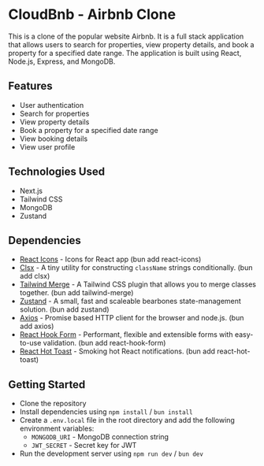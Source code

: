 # CloudBnb - Airbnb Clone

This is a clone of the popular website Airbnb. It is a full stack application that allows users to search for properties, view property details, and book a property for a specified date range. The application is built using React, Node.js, Express, and MongoDB.

<!-- Images goes here -->

## Features

-  User authentication
-  Search for properties
-  View property details
-  Book a property for a specified date range
-  View booking details
-  View user profile

## Technologies Used

-  Next.js
-  Tailwind CSS
-  MongoDB
-  Zustand

## Dependencies

-  [React Icons](https://react-icons.github.io/react-icons/) - Icons for React app (bun add react-icons)
-  [Clsx](https://www.npmjs.com/package/clsx) - A tiny utility for constructing `className` strings conditionally. (bun add clsx)
-  [Tailwind Merge](https://www.npmjs.com/package/tailwind-merge) - A Tailwind CSS plugin that allows you to merge classes together. (bun add tailwind-merge)
-  [Zustand](https://www.npmjs.com/package/zustand) - A small, fast and scaleable bearbones state-management solution. (bun add zustand)
-  [Axios](https://www.npmjs.com/package/axios) - Promise based HTTP client for the browser and node.js. (bun add axios)
-  [React Hook Form](https://www.npmjs.com/package/react-hook-form) - Performant, flexible and extensible forms with easy-to-use validation. (bun add react-hook-form)
-  [React Hot Toast](https://www.npmjs.com/package/react-hot-toast) - Smoking hot React notifications. (bun add react-hot-toast)

## Getting Started

-  Clone the repository
-  Install dependencies using `npm install` / `bun install`
-  Create a `.env.local` file in the root directory and add the following environment variables:
   -  `MONGODB_URI` - MongoDB connection string
   -  `JWT_SECRET` - Secret key for JWT
-  Run the development server using `npm run dev` / `bun dev`
